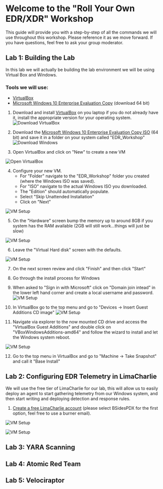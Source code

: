 # Welcome to the "Roll Your Own EDR/XDR" Workshop

This guide will provide you with a step-by-step of all the commands we will use throughout this workshop. Please reference it as we move forward. If you have questions, feel free to ask your group moderator.

## Lab 1: Building the Lab

In this lab we will actually be building the lab environment we will be using Virtual Box and Windows. 

### Tools we will use:

- [VirtualBox](https://www.virtualbox.org/wiki/Downloads)
- [Microsoft Windows 10 Enterprise Evaluation Copy](https://www.microsoft.com/en-us/evalcenter/download-windows-10-enterprise) (download 64 bit)

1. Download and install [VirtualBox](https://www.virtualbox.org/wiki/Downloads) on you laptop if you do not already have it, install the appropriate version for your operating system.
 ![Download VirtualBox](/img/1_virtual_box.png)

2. Download the [Microsoft Windows 10 Enterprise Evaluation Copy ISO](https://www.microsoft.com/en-us/evalcenter/download-windows-10-enterprise) (64 bit) and save it in a folder on your system called "EDR_Workshop"
 ![Download Windows](/img/2_windows_download.png)

3. Open VirtualBox and click on "New" to create a new VM

 ![Open VirtualBox](/img/3_add_vm.png)

4. Configure your new VM.
   - For "Folder" navigate to the "EDR_Workshop" folder you created (where the Windows ISO was saved).
   - For "ISO" navigate to the actual Windows ISO you downloaded.
   - The "Edition" should automatically populate.
   - Select "Skip Unattended Installation"
   - Click on "Next"
  
  ![VM Setup](/img/4_vm_setup.png)

5. On the "Hardware" screen bump the memory up to around 8GB if you system has the RAM available (2GB will still work...things will just be slow)

![VM Setup](/img/5_vm_hardware_setup.png) 

6. Leave the "Virtual Hard disk" screen with the defaults.

  ![VM Setup](/img/6_vm_storage_setup.png)

7. On the next screen review and click "Finish" and then click "Start"

8. Go through the install process for Windows

9. When asked to "Sign in with Microsoft" click on "Domain join intead" in the lower left hand corner and create a local username and password. 
![VM Setup](/img/7_windows_setup1.png)

10. In VirtualBox go to the top menu and go to "Devices -> Insert Guest Additions CD image"
![VM Setup](/img/7-2_windowsvmsetup.png)

11. Navigate via explorer to the now mounted CD drive and access the "VirtualBox Guest Additions" and double click on "VBoxWindowsAdditions-amd64" and follow the wizard to install and let the Windows system reboot. 

![VM Setup](/img/7-3_windowsvmsetup.png) 

12. Go to the top menu in VirtualBox and go to "Machine -> Take Snapshot" and call it "Base Install"

## Lab 2: Configuring EDR Telemetry in LimaCharlie

We will use the free tier of LimaCharlie for our lab, this will allow us to easily deploy an agent to start gathering telemetry from our Windows system, and then start writing and deploying detection and response rules. 

1. [Create a free LimaCharlie account](https://free.limacharlie.io) (please select BSidesPDX for the first option, feel free to use a burner email). 

![VM Setup](/img/8_lc_setup1.png)

![VM Setup](/img/9_lc_setup2.png)



## Lab 3: YARA Scanning

## Lab 4: Atomic Red Team

## Lab 5: Velociraptor
